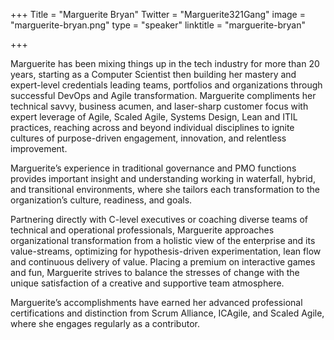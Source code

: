 +++
Title = "Marguerite Bryan"
Twitter = "Marguerite321Gang"
image = "marguerite-bryan.png"
type = "speaker"
linktitle = "marguerite-bryan"

+++


Marguerite has been mixing things up in the tech industry for more than 20 years, starting as a Computer Scientist then building her mastery and expert-level credentials leading teams, portfolios and organizations through successful DevOps and Agile transformation. Marguerite compliments her technical savvy, business acumen, and laser-sharp customer focus with expert leverage of Agile, Scaled Agile, Systems Design, Lean and ITIL practices, reaching across and beyond individual disciplines to ignite cultures of purpose-driven engagement, innovation, and relentless improvement.

Marguerite’s experience in traditional governance and PMO functions provides important insight and understanding working in waterfall, hybrid, and transitional environments, where she tailors each transformation to the organization’s culture, readiness, and goals.

Partnering directly with C-level executives or coaching diverse teams of technical and operational professionals, Marguerite approaches organizational transformation from a holistic view of the enterprise and its value-streams, optimizing for hypothesis-driven experimentation, lean flow and continuous delivery of value. Placing a premium on interactive games and fun, Marguerite strives to balance the stresses of change with the unique satisfaction of a creative and supportive team atmosphere.

Marguerite’s accomplishments have earned her advanced professional certifications and distinction from Scrum Alliance, ICAgile, and Scaled Agile, where she engages regularly as a contributor.
